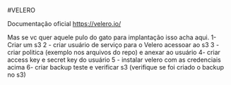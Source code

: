 #VELERO

Documentação oficial
https://velero.io/

Mas se vc quer aquele pulo do gato para implantação isso acha aqui.
1- Criar um s3
2 - criar usuário de serviço para o Velero acessoar ao s3
3 - criar politica (exemplo nos arquivos do repo) e anexar ao usuário
4- criar access key e secret key do usuário 
5 - instalar velero com as credenciais acima
6- criar backup teste e verificar s3 (verifique se foi criado o backup no s3)
